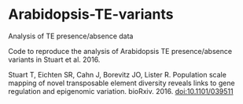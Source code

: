 # Arabidopsis-TE-variants
Analysis of TE presence/absence data

Code to reproduce the analysis of Arabidopsis TE presence/absence variants in Stuart et al. 2016.

Stuart T, Eichten SR, Cahn J, Borevitz JO, Lister R. Population scale mapping of novel transposable element diversity reveals links to gene regulation and epigenomic variation. bioRxiv. 2016. [doi:10.1101/039511](http://dx.doi.org/10.1101/039511)